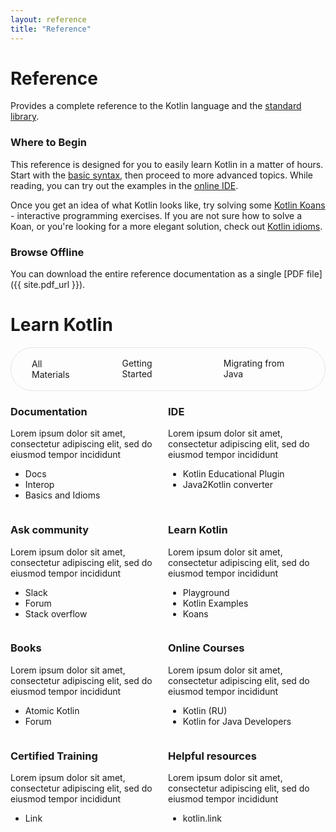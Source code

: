 ```yaml
---
layout: reference
title: "Reference"
---
```


# Reference

Provides a complete reference to the Kotlin language and the [standard library](/api/latest/jvm/stdlib/index.html).

### Where to Begin

This reference is designed for you to easily learn Kotlin in a matter of hours.
Start with the [basic syntax](basic-syntax.html), then proceed to more advanced topics.
While reading, you can try out the examples in the [online IDE](https://play.kotlinlang.org).

Once you get an idea of what Kotlin looks like, try solving some [Kotlin Koans](/docs/tutorials/koans.html) - interactive programming exercises.
If you are not sure how to solve a Koan, or you're looking for a more elegant solution, check out [Kotlin idioms](idioms.html).


### Browse Offline
You can download the entire reference documentation as a single [PDF file]({{ site.pdf_url }}).

<script>
function switchDisplay(element, targetClass) {
    if(!element.classList.contains(targetClass)) {
       element.style.display = "none";
    } else {
       element.style.display = "list-item";
    }
}
window.onload = function () {
    const material = document.getElementById('material');
    const start = document.getElementById('start');
    const migrate = document.getElementById('migrate');
    const selectedBorder = '1px solid #5585B8';
    
    material.style.border = selectedBorder;

    const elements = Array.from(document.querySelectorAll(".a, .b"));
    material.addEventListener('click', function (event) {
        event.target.style.border = selectedBorder;
        [start, migrate].forEach(el => el.style.border = 'none');
        elements.forEach(el => {
            el.style.display = "list-item"
        })
    });

    start.addEventListener('click', function (event) {
        event.target.style.border = selectedBorder;
        [material, migrate].forEach(el => el.style.border = 'none');
        elements.forEach(el => switchDisplay(el,"a"));
    });

    migrate.addEventListener('click', function (event) {
        event.target.style.border = selectedBorder;
        [start, material].forEach(el => el.style.border = 'none');
        elements.forEach(el => switchDisplay(el,"b"));
    })
};
</script>
# **Learn Kotlin**
<div style="display: inline-flex; border: 1px solid rgb(229, 229, 229); border-radius: 40px;" >
 <div id="material" style="padding: 1rem 2rem;border-radius: 40px; border: 1px solid transparent;" >All Materials</div>
 <div id="start" style="padding: 1rem 2rem;border-radius: 40px;">Getting Started</div>
 <div id="migrate" style="padding: 1rem 2rem;border-radius: 40px;">Migrating from Java</div>
</div>
<div style="display:grid; grid-template-columns: 1fr 1fr;">
    <div >
        <h3 style="font-weight: bold">Documentation</h3>
        <p>Lorem ipsum dolor sit amet, consectetur adipiscing elit, sed do eiusmod tempor incididunt</p>
        <ul>
            <li class="a" > <a style="text-decoration: none;">Docs</a> </li>
            <li class="a"> <a style="text-decoration: none;">Interop</a>  </li>
            <li class="a b"> <a style="text-decoration: none;">Basics and Idioms</a> </li>
        </ul>
    </div>
     <div >
         <h3 style="font-weight: bold">IDE</h3>
         <p>Lorem ipsum dolor sit amet, consectetur adipiscing elit, sed do eiusmod tempor incididunt</p>
         <ul>
             <li class="a"> <a style="text-decoration: none;">Kotlin Educational Plugin</a> </li>
             <li class="b"> <a style="text-decoration: none;">Java2Kotlin converter</a>  </li>
         </ul>
     </div>
      <div >
          <h3 style="font-weight: bold">Ask community</h3>
          <p>Lorem ipsum dolor sit amet, consectetur adipiscing elit, sed do eiusmod tempor incididunt</p>
          <ul>
              <li class="a"> <a style="text-decoration: none;">Slack</a> </li>
              <li class="a"> <a style="text-decoration: none;">Forum</a>  </li>
              <li class="b"> <a style="text-decoration: none;">Stack overflow</a> </li>
          </ul>
      </div>
      <div >
          <h3 style="font-weight: bold">Learn Kotlin</h3>
          <p>Lorem ipsum dolor sit amet, consectetur adipiscing elit, sed do eiusmod tempor incididunt</p>
          <ul>
              <li class="b"> <a style="text-decoration: none;">Playground</a> </li>
              <li class="b"> <a style="text-decoration: none;">Kotlin Examples</a>  </li>
              <li class="a"> <a style="text-decoration: none;">Koans</a> </li>
          </ul>
      </div>
      <div >
          <h3 style="font-weight: bold">Books</h3>
          <p>Lorem ipsum dolor sit amet, consectetur adipiscing elit, sed do eiusmod tempor incididunt</p>
          <ul>
              <li class="b"> <a style="text-decoration: none;">Atomic Kotlin</a> </li>
              <li class="a"> <a style="text-decoration: none;">Forum</a>  </li>
          </ul>
      </div>
      <div >
          <h3 style="font-weight: bold">Online Courses</h3>
          <p>Lorem ipsum dolor sit amet, consectetur adipiscing elit, sed do eiusmod tempor incididunt</p>
          <ul>
              <li class="b"> <a style="text-decoration: none;">Kotlin (RU)</a> </li>
              <li class="a"> <a style="text-decoration: none;">Kotlin for Java Developers</a>  </li>
          </ul>
      </div>
      <div >
          <h3 style="font-weight: bold">Certified Training</h3>
          <p>Lorem ipsum dolor sit amet, consectetur adipiscing elit, sed do eiusmod tempor incididunt</p>
          <ul>
              <li class="a b"> <a style="text-decoration: none;">Link</a></li>
          </ul>
      </div>
      <div >
          <h3 style="font-weight: bold">Helpful resources</h3>
          <p>Lorem ipsum dolor sit amet, consectetur adipiscing elit, sed do eiusmod tempor incididunt</p>
          <ul>
              <li class="a b"> <a style="text-decoration: none;">kotlin.link</a></li>
          </ul>
      </div>
            
</div>